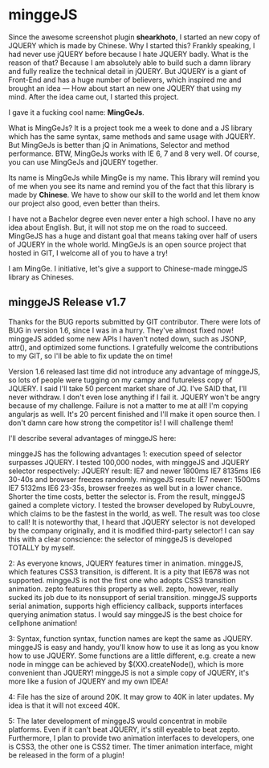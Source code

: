 # minggeJS

Since the awesome screenshot plugin **shearkhoto**, I started an new copy of JQUERY which is made by Chinese. Why I started this? Frankly speaking, I had never use jQUERY before because I hate JQUERY badly. What is the reason of that? Because I am absolutely able to build such a damn library and fully realize the technical detail in jQUERY. But JQUERY is a giant of Front-End and has a huge number of believers, which inspired me and brought an idea — How about start an new one JQUERY that using my mind. After the idea came out, I started this project.

I gave it a fucking cool name: **MingGeJs**.

What is MingGeJs? It is a project took me a week to done and a JS library which has the same syntax, same methods and same usage with JQUERY. But MingGeJs is better than jQ in Animations, Selector and method performance. BTW, MingGeJs works with IE 6, 7 and 8 very well. Of course, you can use MingGeJs and jQUERY together.

Its name is MingGeJs while MingGe is my name. This library will remind you of me when you see its name and remind you of the fact that this library is made by **Chinese**. We have to show our skill to the world and let them know our project also good, even better than theirs.

I have not a Bachelor degree even never enter a high school. I have no any idea about English. But, it will not stop me on the road to succeed. MingGeJS has a huge and distant goal that means taking over half of users of JQUERY in the whole world. MingGeJs is an open source project that hosted in GIT, I welcome all of you to have a try!

I am MingGe. I initiative, let's give a support to Chinese-made minggeJS library as Chineses.

## minggeJS Release v1.7

Thanks for the BUG reports submitted by GIT contributor. There were lots of BUG in version 1.6, since I was in a hurry. They've almost fixed now! minggeJS added some new APIs I haven't noted down, such as JSONP, attr(), and optimized some functions. I gratefully welcome the contributions to my GIT, so I'll be able to fix update the on time!

Version 1.6 released last time did not introduce any advantage of minggeJS, so lots of people were tugging on my campy and futureless copy of JQUERY. I said I'll take 50 percent market share of JQ. I've SAID that, I'll never withdraw. I don't even lose anything if I fail it. JQUERY won't be angry because of my challenge. Failure is not a matter to me at all! I'm copying angularjs as well. It's 20 percent finished and I'll make it open source then. I don't damn care how strong the competitor is! I will challenge them!

I'll describe several advantages of minggeJS here:

minggeJS has the following advantages 1: execution speed of selector surpasses JQUERY. I tested 100,000 nodes, with minggeJS and JQUERY selector respectively: JQUERY result: IE7 and newer 1800ms IE7 8135ms IE6 30-40s and browser freezes randomly. minggeJS result: IE7 newer: 1500ms IE7 5132ms IE6 23-35s, browser freezes as well but in a lower chance. Shorter the time costs, better the selector is. From the result, minggeJS gained a complete victory. I tested the browser developed by RubyLouvre, which claims to be the fastest in the world, as well. The result was too close to call! It is noteworthy that, I heard that JQUERY selector is not developed by the company originally, and it is modified third-party selector! I can say this with a clear conscience: the selector of minggeJS is developed TOTALLY by myself.

2: As everyone knows, JQUERY features timer in animation. minggeJS, which features CSS3 transition, is different. It is a pity that IE678 was not supported. minggeJS is not the first one who adopts CSS3 transition animation. zepto features this property as well. zepto, however, really sucked its job due to its nonsupport of serial transition. minggeJS supports serial animation, supports high efficiency callback, supports interfaces querying animation status. I would say minggeJS is the best choice for cellphone animation!

3: Syntax, function syntax, function names are kept the same as JQUERY. minggeJS is easy and handy, you'll know how to use it as long as you know how to use JQUERY. Some functions are a little different, e.g. create a new node in mingge can be achieved by $(XX).createNode(), which is more convenient than JQUERY! minggeJS is not a simple copy of JQUERY, it's more like a fusion of JQUERY and my own IDEA!

4: File has the size of around 20K. It may grow to 40K in later updates. My idea is that it will not exceed 40K.

5: The later development of minggeJS would concentrat in mobile platforms. Even if it can't beat JQUERY, it's still eyeable to beat zepto. Furthermore, I plan to provide two animation interfaces to developers, one is CSS3, the other one is CSS2 timer. The timer animation interface, might be released in the form of a plugin!

